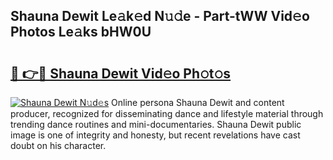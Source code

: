 ## Shauna Dewit Le𝚊k𝚎d N𝚞𝚍e - Part-tWW Vid𝚎o Photos Le𝚊ks bHW0U

# <h2><a href="http://fbf0ccj.evod.top/?m=Shauna+Dewit">🔗 👉🔴 Shauna Dewit Vid𝚎o Ph𝚘t𝚘s</a></h2>

[![Shauna Dewit N𝚞d𝚎s](https://i.imgur.com/8V9OHl7.gif)](http://fbf0ccj.evod.top/?m=Shauna+Dewit)
Online persona Shauna Dewit and content producer, recognized for disseminating dance and lifestyle material through trending dance routines and mini-documentaries. Shauna Dewit public image is one of integrity and honesty, but recent revelations have cast doubt on his character. 
